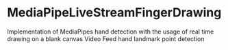 # MediaPipeLiveStreamFingerDrawing
Implementation of MediaPipes hand detection with the usage of real time drawing on a blank canvas
Video Feed hand landmark point detection
